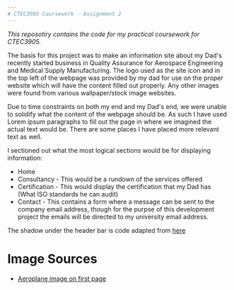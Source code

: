 ```yaml
---
# CTEC3905 Coursework - Assignment 2
---
```

*This reposotiry contains the code for my practical coursework for CTEC3905.*

The basis for this project was to make an information site about my Dad's recently started business in Quality Assurance for Aerospace Engineering and Medical Supply Manufacturing. The logo used as the site icon and in the top left of the webpage was provided by my dad for use on the proper website which will have the content filled out properly. Any other images were found from various wallpaper/stock image websites.

Due to time constraints on both my end and my Dad's end, we were unable to solidify what the content of the webpage should be. As such I have used Lorem ipsum paragraphs to fill out the page in where we imagined the actual text would be. There are some places I have placed more relevant text as well.

I sectioned out what the most logical sections would be for displaying information:
- Home
- Consultancy - This would be a rundown of the services offered
- Certification - This would display the certification that my Dad has (What ISO standards he can audit)
- Contact - This contains a form where a message can be sent to the company email address, though for the purpse of this development project the emails will be directed to my university email address.

The shadow under the header bar is code adapted from [here](https://css-tricks.com/snippets/css/css-box-shadow/)

# Image Sources

* [Aeroplane image on first page](https://wallpaperscraft.com/download/aircraft_sky_smoke_flying_113843/3840x2400#)